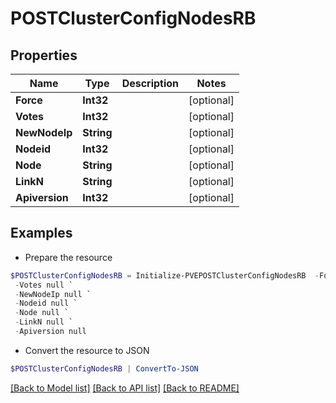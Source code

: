 # POSTClusterConfigNodesRB
## Properties

Name | Type | Description | Notes
------------ | ------------- | ------------- | -------------
**Force** | **Int32** |  | [optional] 
**Votes** | **Int32** |  | [optional] 
**NewNodeIp** | **String** |  | [optional] 
**Nodeid** | **Int32** |  | [optional] 
**Node** | **String** |  | [optional] 
**LinkN** | **String** |  | [optional] 
**Apiversion** | **Int32** |  | [optional] 

## Examples

- Prepare the resource
```powershell
$POSTClusterConfigNodesRB = Initialize-PVEPOSTClusterConfigNodesRB  -Force null `
 -Votes null `
 -NewNodeIp null `
 -Nodeid null `
 -Node null `
 -LinkN null `
 -Apiversion null
```

- Convert the resource to JSON
```powershell
$POSTClusterConfigNodesRB | ConvertTo-JSON
```

[[Back to Model list]](../README.md#documentation-for-models) [[Back to API list]](../README.md#documentation-for-api-endpoints) [[Back to README]](../README.md)

